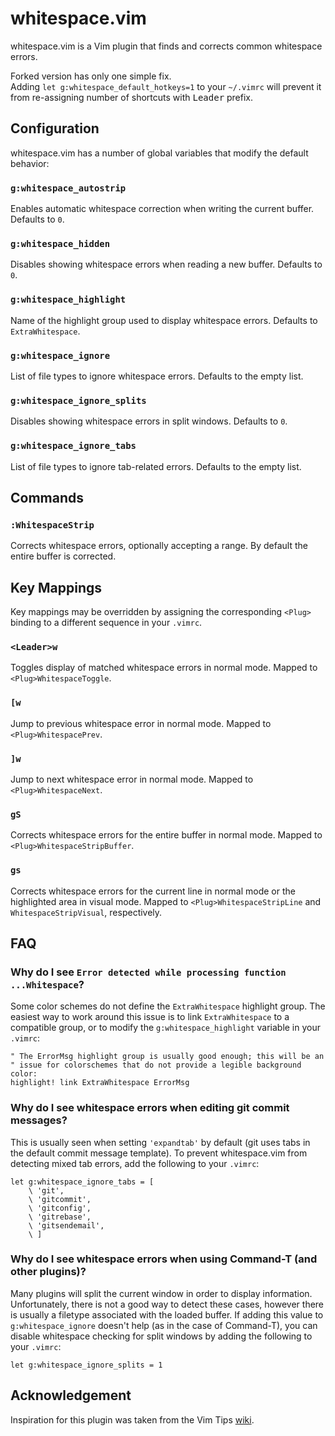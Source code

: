 # whitespace.vim
whitespace.vim is a Vim plugin that finds and corrects common whitespace errors.  

Forked version has only one simple fix.  
Adding `let g:whitespace_default_hotkeys=1` to your `~/.vimrc` will prevent it from re-assigning number of shortcuts with <kbd>Leader</kbd> prefix.


## Configuration

whitespace.vim has a number of global variables that modify the default
behavior:

### `g:whitespace_autostrip`

Enables automatic whitespace correction when writing the current buffer.
Defaults to `0`.

### `g:whitespace_hidden`

Disables showing whitespace errors when reading a new buffer. Defaults to `0`.

### `g:whitespace_highlight`

Name of the highlight group used to display whitespace errors. Defaults to
`ExtraWhitespace`.

### `g:whitespace_ignore`

List of file types to ignore whitespace errors. Defaults to the empty list.

### `g:whitespace_ignore_splits`

Disables showing whitespace errors in split windows. Defaults to `0`.

### `g:whitespace_ignore_tabs`

List of file types to ignore tab-related errors. Defaults to the empty list.

## Commands

### `:WhitespaceStrip`

Corrects whitespace errors, optionally accepting a range. By default the entire
buffer is corrected.

## Key Mappings

Key mappings may be overridden by assigning the corresponding `<Plug>` binding
to a different sequence in your `.vimrc`.

### `<Leader>w`

Toggles display of matched whitespace errors in normal mode. Mapped to
`<Plug>WhitespaceToggle`.

### `[w`

Jump to previous whitespace error in normal mode. Mapped to
`<Plug>WhitespacePrev`.

### `]w`

Jump to next whitespace error in normal mode. Mapped to `<Plug>WhitespaceNext`.

### `gS`

Corrects whitespace errors for the entire buffer in normal mode. Mapped to
`<Plug>WhitespaceStripBuffer`.

### `gs`

Corrects whitespace errors for the current line in normal mode or the
highlighted area in visual mode. Mapped to `<Plug>WhitespaceStripLine` and
`WhitespaceStripVisual`, respectively.

## FAQ

### Why do I see `Error detected while processing function ...Whitespace`?

Some color schemes do not define the `ExtraWhitespace` highlight group. The
easiest way to work around this issue is to link `ExtraWhitespace` to a
compatible group, or to modify the `g:whitespace_highlight` variable in your
`.vimrc`:

    " The ErrorMsg highlight group is usually good enough; this will be an
    " issue for colorschemes that do not provide a legible background color:
    highlight! link ExtraWhitespace ErrorMsg

### Why do I see whitespace errors when editing git commit messages?

This is usually seen when setting `'expandtab'` by default (git uses tabs in the
default commit message template). To prevent whitespace.vim from detecting mixed
tab errors, add the following to your `.vimrc`:

    let g:whitespace_ignore_tabs = [
        \ 'git',
        \ 'gitcommit',
        \ 'gitconfig',
        \ 'gitrebase',
        \ 'gitsendemail',
        \ ]

### Why do I see whitespace errors when using Command-T (and other plugins)?

Many plugins will split the current window in order to display information.
Unfortunately, there is not a good way to detect these cases, however there is
usually a filetype associated with the loaded buffer. If adding this value to
`g:whitespace_ignore` doesn't help (as in the case of Command-T), you can
disable whitespace checking for split windows by adding the following to your
`.vimrc`:

    let g:whitespace_ignore_splits = 1

## Acknowledgement

Inspiration for this plugin was taken from the Vim Tips
[wiki](http://vim.wikia.com/wiki/Remove_unwanted_spaces).
